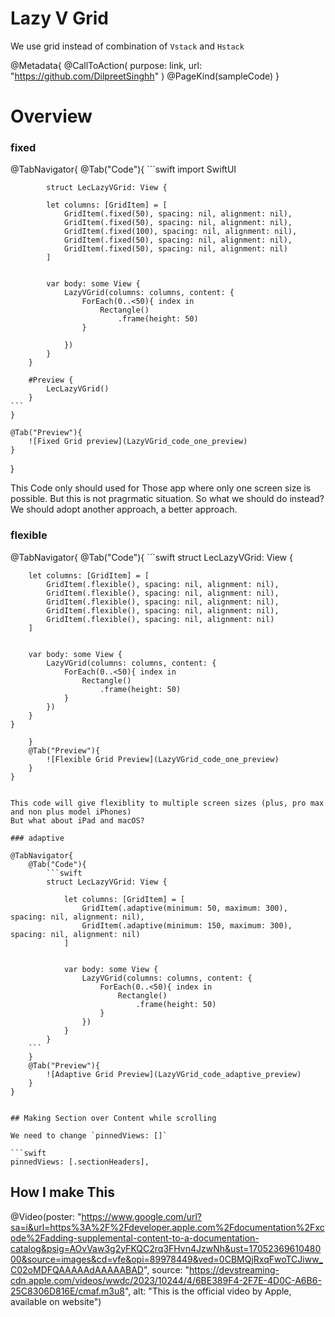 #  Lazy V Grid

We use grid instead of combination of `Vstack` and `Hstack`

@Metadata{
    @CallToAction(
        purpose: link,
        url: "https://github.com/DilpreetSinghh"
    )
    @PageKind(sampleCode)
}


# Overview

### fixed
@TabNavigator{
    @Tab("Code"){
        ```swift
            import SwiftUI

            struct LecLazyVGrid: View {

            let columns: [GridItem] = [
                GridItem(.fixed(50), spacing: nil, alignment: nil),
                GridItem(.fixed(50), spacing: nil, alignment: nil),
                GridItem(.fixed(100), spacing: nil, alignment: nil),
                GridItem(.fixed(50), spacing: nil, alignment: nil),
                GridItem(.fixed(50), spacing: nil, alignment: nil)
            ]


            var body: some View {
                LazyVGrid(columns: columns, content: {
                    ForEach(0..<50){ index in
                        Rectangle()
                            .frame(height: 50)
                    }
                    
                })
            }
        }

        #Preview {
            LecLazyVGrid()
        }
    ```
    }
    
    @Tab("Preview"){
        ![Fixed Grid preview](LazyVGrid_code_one_preview)
    }
}

This Code only should used for Those app where only one screen size is possible. But this is not pragrmatic situation.
So what we should do instead?
We should adopt another approach, a better approach.

### flexible

@TabNavigator{
    @Tab("Code"){
    ```swift
    struct LecLazyVGrid: View {
        
        let columns: [GridItem] = [
            GridItem(.flexible(), spacing: nil, alignment: nil),
            GridItem(.flexible(), spacing: nil, alignment: nil),
            GridItem(.flexible(), spacing: nil, alignment: nil),
            GridItem(.flexible(), spacing: nil, alignment: nil),
            GridItem(.flexible(), spacing: nil, alignment: nil)
        ]
        
        
        var body: some View {
            LazyVGrid(columns: columns, content: {
                ForEach(0..<50){ index in
                    Rectangle()
                        .frame(height: 50)
                }
            })
        }
    }
```
    }
    @Tab("Preview"){
        ![Flexible Grid Preview](LazyVGrid_code_one_preview)
    }
}


This code will give flexiblity to multiple screen sizes (plus, pro max and non plus model iPhones)
But what about iPad and macOS?

### adaptive

@TabNavigator{
    @Tab("Code"){
        ```swift
        struct LecLazyVGrid: View {
            
            let columns: [GridItem] = [
                GridItem(.adaptive(minimum: 50, maximum: 300), spacing: nil, alignment: nil),
                GridItem(.adaptive(minimum: 150, maximum: 300), spacing: nil, alignment: nil)
            ]
            
            
            var body: some View {
                LazyVGrid(columns: columns, content: {
                    ForEach(0..<50){ index in
                        Rectangle()
                            .frame(height: 50)
                    }
                })
            }
        }
    ```
    }
    @Tab("Preview"){
        ![Adaptive Grid Preview](LazyVGrid_code_adaptive_preview)
    }
}


## Making Section over Content while scrolling

We need to change `pinnedViews: []`

```swift
pinnedViews: [.sectionHeaders],
```



## How I make This

@Video(poster: "https://www.google.com/url?sa=i&url=https%3A%2F%2Fdeveloper.apple.com%2Fdocumentation%2Fxcode%2Fadding-supplemental-content-to-a-documentation-catalog&psig=AOvVaw3g2yFKQC2rq3FHvn4JzwNh&ust=1705236961048000&source=images&cd=vfe&opi=89978449&ved=0CBMQjRxqFwoTCJiww_C02oMDFQAAAAAdAAAAABAD", source: "https://devstreaming-cdn.apple.com/videos/wwdc/2023/10244/4/6BE389F4-2F7E-4D0C-A6B6-25C8306D816E/cmaf.m3u8", alt: "This is the official video by Apple, available on website")




